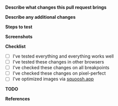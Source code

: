 **Describe what changes this pull request brings**
<!--
Some examples:
1. This pull request brings component Hero for the page Home.
2. This pull request adds fixes for the responsive version of the page Blog.
3. This pull request fixes user assignment via phone number in the existing stay.
-->

**Describe any additional changes**
<!--
An example:
- fixes Header's height
- introduces a new SASS variables $header-height
- renames global CSS class "block" into "section"
- fixes a typo in Hero for Home
If this pull request does not contain any additional changes, set N/A as a value for it.
-->

**Steps to test**
<!--
Some examples:
If the project **has** auto-deployment:
1. Open [the page](https://BRANCH_NAME--PROJECT_NAME.netlify.app/PAGE_URL)
2. Confirm that everything looks and works as expected
If the project **does not have** auto-deployment:
1. Pull the changes
2. Run `npm i`
3. Start the project in development mode, `npm run start`
4. Follow `/any-page`
5. Confirm that everything looks and works as expected
-->

**Screenshots**
<!-- 
Attach any relevant screenshots.
If this pull request does not represent any visual changes, set N/A as a value for it.
-->

**Checklist**
<!--
Check all applicable items.
-->

- [ ] I've tested everything and everything works well
- [ ] I've tested these changes in other browsers
- [ ] I've checked these changes on all breakpoints
- [ ] I've checked these changes on pixel-perfect
- [ ] I've optimized images via [squoosh.app](https://squoosh.app)

**TODO**
<!--
Add any tasks that have to be done in the future.
An example:
- [ ] Add animations for items while they are being changed in **Products**
- [ ] Add stripes on background for **Awards**
If this pull request does not have any tasks left, set N/A as a value for it.
-->

**References**
<!--
Tag any related issues or tasks in Notion.
Some examples:
1. Resolves #1.
2. Closes #1.
3. Fixes #1.
4. Closes the task [Update README](https://www.notion.so/) in Notion.
You can read more about linking a pull request to an issue here — https://docs.github.com/en/github/managing-your-work-on-github/linking-a-pull-request-to-an-issue
If this pull request does not contain any references, set N/A as a value for it.
-->
